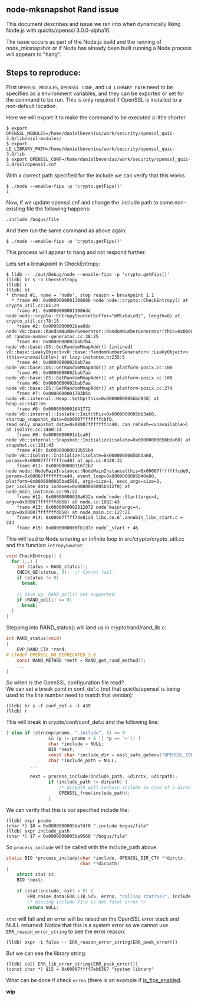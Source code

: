 ## node-mksnapshot Rand issue
This document describes and issue we ran into when dynamically liking Node.js
with quictls/openssl 3.0.0-alpha16. 

The issue occurs as part of the Node.js build and the running of node_mksnapshot
or if Node has already been built running a Node process will appears to "hang".



## Steps to reproduce:
First `OPENSSL_MODULES`, `OPENSSL_CONF`, and `LD_LIBRARY_PATH` need to be
specified as a environment variables, and they can be exported or set for the
command to be run.  This is only required if OpenSSL is installed to a
non-default location.

Here we will export it to make the command to be executed a little shorter.
```console
$ export OPENSSL_MODULES=/home/danielbevenius/work/security/openssl_quic-3.0/lib/ossl-modules/
$ export LD_LIBRARY_PATH=/home/danielbevenius/work/security/openssl_quic-3.0/lib
$ export OPENSSL_CONF=/home/danielbevenius/work/security/openssl_quic-3.0/ssl/openssl.cnf
```
With a correct path specified for the include we can verify that this works
```console
$ ./node --enable-fips -p 'crypto.getFips()'
1
```

Now, if we update openssl.cnf and change the .include path to some non-existing
file the following happens:
```text
.include /bogus/file
```
And then run the same command as above again:
```console
$ ./node --enable-fips -p 'crypto.getFips()'
```
This process will appear to hang and not respond further.

Lets set a breakpoint in CheckEntropy:
```console
$ lldb -- ./out/Debug/node --enable-fips -p 'crypto.getFips()'
(lldb) br s -n CheckEntropy
(lldb) r
(lldb) bt
* thread #1, name = 'node', stop reason = breakpoint 1.1
  * frame #0: 0x000000000130868b node`node::crypto::CheckEntropy() at crypto_util.cc:65:29
    frame #1: 0x00000000013086dd node`node::crypto::EntropySource(buffer="mM\xba\x02", length=8) at crypto_util.cc:78:15
    frame #2: 0x0000000002baa0dc node`v8::base::RandomNumberGenerator::RandomNumberGenerator(this=0x0000000005b44480) at random-number-generator.cc:38:25
    frame #3: 0x0000000002bab7b4 node`v8::base::OS::GetRandomMmapAddr() [inlined] v8::base::LeakyObject<v8::base::RandomNumberGenerator>::LeakyObject<>(this=<unavailable>) at lazy-instance.h:235:5
    frame #4: 0x0000000002bab7aa node`v8::base::OS::GetRandomMmapAddr() at platform-posix.cc:100
    frame #5: 0x0000000002bab7aa node`v8::base::OS::GetRandomMmapAddr() at platform-posix.cc:100
    frame #6: 0x0000000002bab7aa node`v8::base::OS::GetRandomMmapAddr() at platform-posix.cc:274
    frame #7: 0x0000000001703b5a node`v8::internal::Heap::SetUp(this=0x0000000005bbd938) at heap.cc:5142:66
    frame #8: 0x0000000001641772 node`v8::internal::Isolate::Init(this=0x0000000005bb3a60, startup_snapshot_data=0x00007fffffffcbf0, read_only_snapshot_data=0x00007fffffffcc40, can_rehash=<unavailable>) at isolate.cc:3480:14
    frame #9: 0x0000000001d1ca01 node`v8::internal::Snapshot::Initialize(isolate=0x0000000005bb3a60) at snapshot.cc:161:43
    frame #10: 0x00000000013b55b4 node`v8::Isolate::Initialize(isolate=0x0000000005bb3a60, params=0x00007fffffffce40) at api.cc:8420:31
    frame #11: 0x000000000116f2b7 node`node::NodeMainInstance::NodeMainInstance(this=0x00007fffffffcde0, params=0x00007fffffffce40, event_loop=0x0000000005b40e80, platform=0x0000000005bad580, args=size=1, exec_args=size=3, per_isolate_data_indexes=0x0000000005b412f0) at node_main_instance.cc:95:22
    frame #12: 0x00000000010a632a node`node::Start(argc=4, argv=0x00007fffffffd058) at node.cc:1082:43
    frame #13: 0x0000000002812072 node`main(argc=4, argv=0x00007fffffffd058) at node_main.cc:127:21
    frame #14: 0x00007ffff74e81a3 libc.so.6`.annobin_libc_start.c + 243
    frame #15: 0x0000000000fb1d7e node`_start + 46
```
This will lead to Node entering an infinite loop in src/crypto/crypto_util.cc
and the function `EntropySource`:
```c++
void CheckEntropy() {
  for (;;) {
    int status = RAND_status();
    CHECK_GE(status, 0);  // Cannot fail.
    if (status != 0)
      break;
                                                                                
    // Give up, RAND_poll() not supported.
    if (RAND_poll() == 0)
      break;
  }
}
```
Stepping into RAND_status() will land us in crypto/rand/rand_lib.c:
```c
int RAND_status(void)                                                           
{                                                                               
    EVP_RAND_CTX *rand;                                                         
# ifndef OPENSSL_NO_DEPRECATED_3_0                                              
    const RAND_METHOD *meth = RAND_get_rand_method();
    ...
}
```

So when is the OpenSSL configuration file read?  
We can set a break point in conf_def.c (not that quictls/openssl is being used
to the line number need to match that version):
```console
(lldb) br s -f conf_def.c -l 439
(lldb) r
```
This will break in crypto/conf/conf_def.c and the following line:
```c
} else if (strncmp(pname, ".include", 8) == 0                           
                && (p != pname + 8 || *p == '=')) {                                 
                char *include = NULL;                                               
                BIO *next;                                                          
                const char *include_dir = ossl_safe_getenv("OPENSSL_CONF_INCLUDE");
                char *include_path = NULL;                                          
         ...

         next = process_include(include_path, &dirctx, &dirpath);        
                if (include_path != dirpath) {                                  
                    /* dirpath will contain include in case of a directory */   
                    OPENSSL_free(include_path);                                 
                }                               
```
We can verify that this is our specified include file:
```console
(lldb) expr pname
(char *) $0 = 0x0000000005ba7df0 ".include bogus/file"
(lldb) expr include_path
(char *) $7 = 0x0000000005ba9560 "/bogus/file"
```
So `process_include` will be called with the include_path above.
```c
static BIO *process_include(char *include, OPENSSL_DIR_CTX **dirctx,            
                            char **dirpath)                                     
{                                                                               
    struct stat st;                                                             
    BIO *next;                                                                  
                                                                                
    if (stat(include, &st) < 0) {                                               
        ERR_raise_data(ERR_LIB_SYS, errno, "calling stat(%s)", include);        
        /* missing include file is not fatal error */                           
        return NULL;
```
`stat` will fail and an error will be raised on the OpenSSL error stack and
NULL returned:
Notice that this is a system error so we cannot use `ERR_reason_error_string`
to see the error reason:
```console
(lldb) expr -i false -- ERR_reason_error_string(ERR_peek_error())
```
But we can see the library string:
```
(lldb) call ERR_lib_error_string(ERR_peek_error())
(const char *) $15 = 0x00007ffff7eb6367 "system library"
```
What can be done if check `errno` (there is an example if 
[is_fips_enabled](../is_fips_enabled.c).


__wip__


